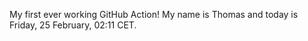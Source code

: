 My first ever working GitHub Action!
My name is Thomas and today is Friday, 25 February, 02:11 CET. 

